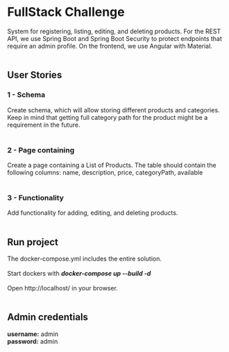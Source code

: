 # FullStack Challenge
System for registering, listing, editing, and deleting products.
For the REST API, we use Spring Boot and Spring Boot Security to protect endpoints that require an admin profile.
On the frontend, we use Angular with Material.
<Br><br>

## User Stories
### 1 - Schema
Create schema, which will allow storing different products and categories.<Br>
Keep in mind that getting full category path for the product might be a requirement in the future.
<Br><br>

### 2 - Page containing
Create a page containing a List of Products. 
The table should contain the following columns: name, description, price, categoryPath, available
<Br><br>

### 3 - Functionality
Add functionality for adding, editing, and deleting products.
<Br><br>

## Run project 
The docker-compose.yml includes the entire solution.
<br><br>
Start dockers with <i><b>docker-compose up --build -d</i></b>
<Br><br>
Open http://localhost/ in your browser.
<Br><br>

## Admin credentials
<b>username:</b> admin <br>
<b>password:</b> admin
